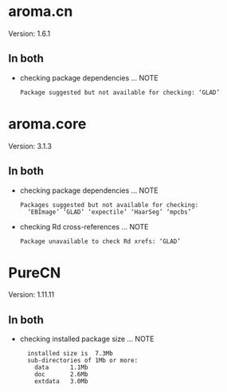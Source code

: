 # aroma.cn

Version: 1.6.1

## In both

*   checking package dependencies ... NOTE
    ```
    Package suggested but not available for checking: ‘GLAD’
    ```

# aroma.core

Version: 3.1.3

## In both

*   checking package dependencies ... NOTE
    ```
    Packages suggested but not available for checking:
      ‘EBImage’ ‘GLAD’ ‘expectile’ ‘HaarSeg’ ‘mpcbs’
    ```

*   checking Rd cross-references ... NOTE
    ```
    Package unavailable to check Rd xrefs: ‘GLAD’
    ```

# PureCN

Version: 1.11.11

## In both

*   checking installed package size ... NOTE
    ```
      installed size is  7.3Mb
      sub-directories of 1Mb or more:
        data      1.1Mb
        doc       2.6Mb
        extdata   3.0Mb
    ```

